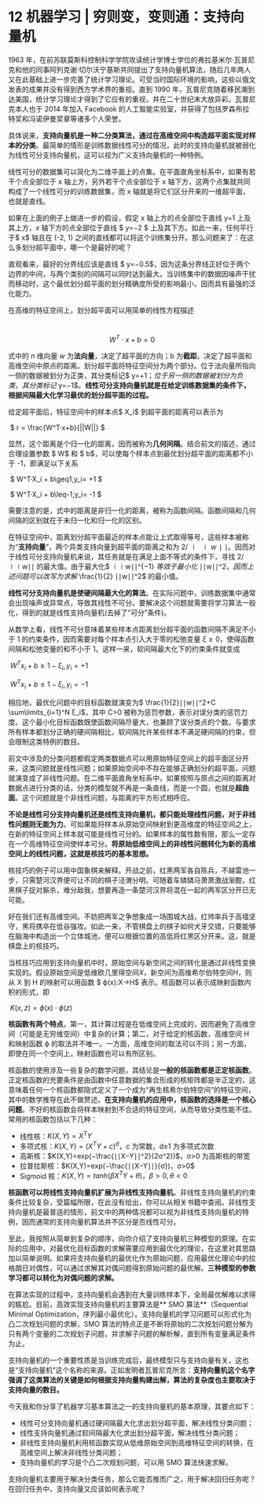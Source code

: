 # 12 机器学习 | 穷则变，变则通：支持向量机

1963 年，在前苏联莫斯科控制科学学院攻读统计学博士学位的弗拉基米尔·瓦普尼克和他的同事阿列克谢·切尔沃宁基斯共同提出了支持向量机算法，随后几年两人又在此基础上进一步完善了统计学习理论。可受当时国际环境的影响，这些以俄文发表的成果并没有得到西方学术界的重视。直到 1990 年，瓦普尼克随着移民潮到达美国，统计学习理论才得到了它应有的重视，并在二十世纪末大放异彩。瓦普尼克本人也于 2014 年加入 Facebook 的人工智能实验室，并获得了包括罗森布拉特奖和冯诺伊曼奖章等诸多个人荣誉。

具体说来，**支持向量机是一种二分类算法，通过在高维空间中构造超平面实现对样本的分类**。最简单的情形是训练数据线性可分的情况，此时的支持向量机就被弱化为线性可分支持向量机，这可以视为广义支持向量机的一种特例。

线性可分的数据集可以简化为二维平面上的点集。在平面直角坐标系中，如果有若干个点全部位于 x 轴上方，另外若干个点全部位于 x 轴下方，这两个点集就共同构成了一个线性可分的训练数据集，而 x 轴就是将它们区分开来的一维超平面，也就是直线。

如果在上面的例子上做进一步的假设，假定 x 轴上方的点全部位于直线 y=1 上及其上方，$x$ 轴下方的点全部位于直线 $ y=−2 $ 上及其下方。如此一来，任何平行于$ x$ 轴且在 (-2, 1) 之间的直线都可以将这个训练集分开。那么问题来了：在这么多划分超平面中，哪一个是最好的呢？

直观看来，最好的分界线应该是直线 $ y=−0.5$，因为这条分界线正好位于两个边界的中间，与两个类别的间隔可以同时达到最大。当训练集中的数据因噪声干扰而移动时，这个最优划分超平面的划分精确度所受的影响最小，因而具有最强的泛化能力。

在高维的特征空间上，划分超平面可以用简单的线性方程描述

​									$$ W^T⋅x+b=0 $$

式中的 n 维向量 $w$ 为**法向量**，决定了超平面的方向；b 为**截距**，决定了超平面和高维空间中原点的距离。划分超平面将特征空间分为两个部分。位于法向量所指向一侧的数据被划分为正类，其分类标记$ y=+1$；位于另一侧的数据被划分为负类，其分类标记$ y=−1$。**线性可分支持向量机就是在给定训练数据集的条件下，根据间隔最大化学习最优的划分超平面的过程。**

给定超平面后，特征空间中的样本点$ X_i$ 到超平面的距离可以表示为

​				$ r = \frac{W^T·x+b}{||W||} $

显然，这个距离是个归一化的距离，因而被称为**几何间隔**。结合前文的描述，通过合理设置参数 $ W$ 和 $ b$，可以使每个样本点到最优划分超平面的距离都不小于 -1，即满足以下关系

​												$ W^T·X_i + b\geq1,y_i= +1 $

​												$ W^T·X_i + b\leq-1,y_i= -1 $

需要注意的是，式中的距离是非归一化的距离，被称为函数间隔。函数间隔和几何间隔的区别就在于未归一化和归一化的区别。

在特征空间中，距离划分超平面最近的样本点能让上式取得等号，这些样本被称为“**支持向量**”，两个异类支持向量到超平面的距离之和为 $2/∣∣w∣∣$。因而对于线性可分支持向量机来说，其任务就是在满足上面不等式的条件下，寻找 2/∣∣w∣∣ 的最大值。由于最大化$ ∣∣w∣∣^{−1} $等效于最小化$ ∣∣w∣∣^2$，因而上述问题可以改写为求解$ \frac{1}{2} ∣∣w∣∣^2$ 的最小值。

**线性可分支持向量机是使硬间隔最大化的算法**。在实际问题中，训练数据集中通常会出现噪声或异常点，导致其线性不可分。要解决这个问题就需要将学习算法一般化，得到的就是线性支持向量机(去掉了“可分”条件)。

从数学上看，线性不可分意味着某些样本点距离划分超平面的函数间隔不满足不小于 1 的约束条件，因而需要对每个样本点引入大于零的松弛变量  $ξ≥0$，使得函数间隔和松弛变量的和不小于 1。这样一来，软间隔最大化下的约束条件就变成

​										$W^Tx_i+b≥1−ξ_i,y_i=+1$

​										$W^Tx_i+b≤1−ξ_i,y_i=-1$

相应地，最优化问题中的目标函数就演变为$ \frac{1}{2}∣∣w∣∣^2+C  \sum\limits_{i=1}^N ξ_i$，其中 C>0 被称为惩罚参数，表示对误分类的惩罚力度。这个最小化目标函数既使函数间隔尽量大，也兼顾了误分类点的个数。与要求所有样本都划分正确的硬间隔相比，软间隔允许某些样本不满足硬间隔的约束，但会限制这类特例的数目。

前文中涉及的分类问题都假定两类数据点可以用原始特征空间上的超平面区分开来，这类问题就是线性问题；如果原始空间中不存在能够正确划分的超平面，问题就演变成了非线性问题。在二维平面直角坐标系中，如果按照与原点之间的距离对数据点进行分类的话，分类的模型就不再是一条直线，而是一个圆，也就是**超曲面**。这个问题就是个非线性问题，与距离的平方形式相呼应。

**不论是线性可分支持向量机还是线性支持向量机，都只能处理线性问题，对于非线性问题则无能为力**。可如果能将样本从原始空间映射到更高维度的特征空间之上，在新的特征空间上样本就可能是线性可分的。如果样本的属性数有限，那么一定存在一个高维特征空间使样本可分。**将原始低维空间上的非线性问题转化为新的高维空间上的线性问题，这就是核技巧的基本思想。**

核技巧的例子可以用中国象棋来解释。开战之前，红黑两军各自陈兵，不越雷池一步，只需楚河汉界便可让不同的棋子泾渭分明。可随着车辚辚马萧萧激战渐酣，红黑棋子捉对厮杀，难分敌我，想要再造一条楚河汉界将混在一起的两军区分开已无可能。

好在我们还有高维空间。不妨把两军之争想象成一场围城大战，红帅率兵于高墙坚守，黑将携卒在低谷强攻。如此一来，不管棋盘上的棋子如何犬牙交错，只要能够在脑海中构造出一个立体城池，便可以根据位置的高低将红黑区分开来。这，就是棋盘上的核技巧。

当核技巧应用到支持向量机中时，原始空间与新空间之间的转化是通过非线性变换实现的。假设原始空间是低维欧几里得空间$X$，新空间为高维希尔伯特空间$H$，则从 X 到 H 的映射可以用函数 $ ϕ(x):X→H$ 表示。核函数可以表示成映射函数内积的形式，即

​										$K(x,z)=ϕ(x)⋅ϕ(z)$

**核函数有两个特点**。第一，其计算过程是在低维空间上完成的，因而避免了高维空间（可能是无穷维空间）中复杂的计算；第二，对于给定的核函数，高维空间 H 和映射函数 ϕ 的取法并不唯一。一方面，高维空间的取法可以不同；另一方面，即使在同一个空间上，映射函数也可以有所区别。

核函数的使用涉及一些复杂的数学问题，其结论是**一般的核函数都是正定核函数**。正定核函数的充要条件是由函数中任意数据的集合形成的核矩阵都是半正定的，这意味着任何一个核函数都隐式定义了一个成为“再生核希尔伯特空间”的特征空间，其中的数学推导在此不做赘述。**在支持向量机的应用中，核函数的选择是一个核心问题**。不好的核函数会将样本映射到不合适的特征空间，从而导致分类性能不佳。常用的核函数包括以下几种：

- 线性核：$K(X,Y)=X^TY$
- 多项式核：$K(X,Y)=(X^TY+c)^d$，c 为常数，d≥1 为多项式次数
- 高斯核：$K(X,Y)=exp(−\frac{∣∣X−Y∣∣^2}{2σ^2})$，σ>0 为高斯核的带宽
- 拉普拉斯核：$K(X,Y)=exp(−\frac{∣∣X−Y∣∣}{σ})，σ>0$
- Sigmoid 核：$K(X,Y)=tanh(βX^TY+θ)，β>0,θ<0$

**核函数可以将线性支持向量机扩展为非线性支持向量机**。非线性支持向量机的约束条件比较复杂，受篇幅所限，在此没有给出，你可以从相关书籍中查阅。非线性支持向量机是最普适的情形，前文中的两种情况都可以视为非线性支持向量机的特例，因而通常的支持向量机算法并不区分是否线性可分。

至此，我按照从简单到复杂的顺序，向你介绍了支持向量机三种模型的原理。在实际的应用中，对最优化目标函数的求解需要应用到最优化的理论，在这里对其思路加以简单说明。如果将支持向量机的最优化作为原始问题，应用最优化理论中的拉格朗日对偶性，可以通过求解其对偶问题得到原始问题的最优解。**三种模型的参数学习都可以转化为对偶问题的求解。**

在算法实现的过程中，支持向量机会遇到在大量训练样本下，全局最优解难以求得的尴尬。目前，高效实现支持向量机的主要算法是** SMO 算法**（Sequential Minimal Optimization，序列最小最优化）。支持向量机的学习问题可以形式化为凸二次规划问题的求解，SMO 算法的特点正是不断将原始的二次规划问题分解为只有两个变量的二次规划子问题，并求解子问题的解析解，直到所有变量满足条件为止。

支持向量机的一个重要性质是当训练完成后，最终模型只与支持向量有关，这也是“支持向量机”这个名称的来源。正如发明者瓦普尼克所言：**支持向量机这个名字强调了这类算法的关键是如何根据支持向量构建出解，算法的复杂度也主要取决于支持向量的数目。**

今天我和你分享了机器学习基本算法之一的支持向量机的基本原理，其要点如下：

- 线性可分支持向量机通过硬间隔最大化求出划分超平面，解决线性分类问题；
- 线性支持向量机通过软间隔最大化求出划分超平面，解决线性分类问题；
- 非线性支持向量机利用核函数实现从低维原始空间到高维特征空间的转换，在高维空间上解决非线性分类问题；
- 支持向量机的学习是个凸二次规划问题，可以用 SMO 算法快速求解。

支持向量机主要用于解决分类任务，那么它能否推而广之，用于解决回归任务呢？在回归任务中，支持向量又应该如何表示呢？